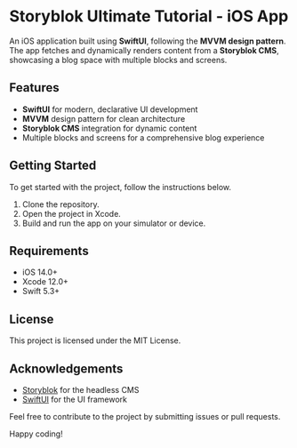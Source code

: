 # Storyblok Ultimate Tutorial - iOS App

An iOS application built using **SwiftUI**, following the **MVVM design pattern**. The app fetches and dynamically renders content from a **Storyblok CMS**, showcasing a blog space with multiple blocks and screens.

## Features

- **SwiftUI** for modern, declarative UI development
- **MVVM** design pattern for clean architecture
- **Storyblok CMS** integration for dynamic content
- Multiple blocks and screens for a comprehensive blog experience

## Getting Started

To get started with the project, follow the instructions below.

1. Clone the repository.
2. Open the project in Xcode.
3. Build and run the app on your simulator or device.

## Requirements

- iOS 14.0+
- Xcode 12.0+
- Swift 5.3+

## License

This project is licensed under the MIT License.

## Acknowledgements

- [Storyblok](https://www.storyblok.com/) for the headless CMS
- [SwiftUI](https://developer.apple.com/xcode/swiftui/) for the UI framework

Feel free to contribute to the project by submitting issues or pull requests.

Happy coding!

